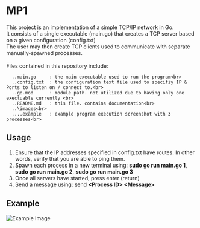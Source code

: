 # MP1

This project is an implementation of a simple TCP/IP network in Go. <br>
It consists of a single executable (main.go) that creates a TCP server based on a given configuration (config.txt)<br>
The user may then create TCP clients used to communicate with separate manually-spawned processes. <br>
<br>
Files contained in this repository include:<br>
```
  ..main.go     : the main executable used to run the program<br>
  ..config.txt  : the configuration text file used to specifiy IP & Ports to listen on / connect to.<br>
  ..go.mod      : module path. not utilized due to having only one exectuable currently <br>
  ..README.md   : this file. contains documentation<br>
  ..\images<br>
  ....example   : example program execution screenshot with 3 processes<br>
  ```
 ## Usage
  1. Ensure that the IP addresses specified in config.txt have routes. In other words, verify that you are able to ping them.
  2. Spawn each process in a new terminal using: **sudo go run main.go 1**, **sudo go run main.go 2**, **sudo go run main.go 3**
  3. Once all servers have started, press enter (return)
  4. Send a message using: send **\<Process ID\> \<Message\>**

## Example

![Example Image](images/example)
